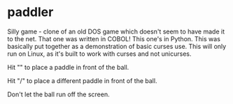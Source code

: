 paddler
=======

Silly game - clone of an old DOS game which doesn't seem to have made it to the net. That one was written in COBOL! This one's in Python. This was basically put together as a demonstration of basic curses use. This will only run on Linux, as it's built to work with curses and not unicurses.

Hit "\" to place a paddle in front of the ball.

Hit "/" to place a different paddle in front of the ball.

Don't let the ball run off the screen.
